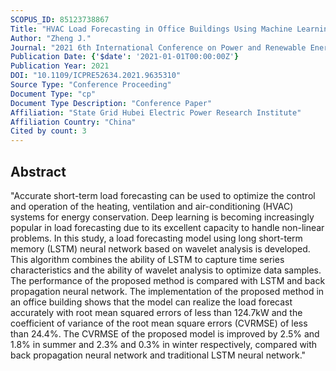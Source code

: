 ```yaml
---
SCOPUS_ID: 85123738867
Title: "HVAC Load Forecasting in Office Buildings Using Machine Learning"
Author: "Zheng J."
Journal: "2021 6th International Conference on Power and Renewable Energy, ICPRE 2021"
Publication Date: {'$date': '2021-01-01T00:00:00Z'}
Publication Year: 2021
DOI: "10.1109/ICPRE52634.2021.9635310"
Source Type: "Conference Proceeding"
Document Type: "cp"
Document Type Description: "Conference Paper"
Affiliation: "State Grid Hubei Electric Power Research Institute"
Affiliation Country: "China"
Cited by count: 3
---
```


## Abstract
"Accurate short-term load forecasting can be used to optimize the control and operation of the heating, ventilation and air-conditioning (HVAC) systems for energy conservation. Deep learning is becoming increasingly popular in load forecasting due to its excellent capacity to handle non-linear problems. In this study, a load forecasting model using long short-term memory (LSTM) neural network based on wavelet analysis is developed. This algorithm combines the ability of LSTM to capture time series characteristics and the ability of wavelet analysis to optimize data samples. The performance of the proposed method is compared with LSTM and back propagation neural network. The implementation of the proposed method in an office building shows that the model can realize the load forecast accurately with root mean squared errors of less than 124.7kW and the coefficient of variance of the root mean square errors (CVRMSE) of less than 24.4%. The CVRMSE of the proposed model is improved by 2.5% and 1.8% in summer and 2.3% and 0.3% in winter respectively, compared with back propagation neural network and traditional LSTM neural network."
